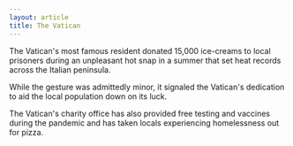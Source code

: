 ```yaml
---
layout: article
title: The Vatican
---
```


The Vatican's most famous resident donated 15,000 ice-creams to local prisoners during an unpleasant hot snap in a summer that set heat records across the Italian peninsula.

While the gesture was admittedly minor, it signaled the Vatican's dedication to aid the local population down on its luck.

The Vatican's charity office has also provided free testing and vaccines during the pandemic and has taken locals experiencing homelessness out for pizza.
